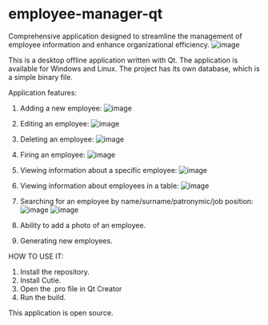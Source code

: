 # employee-manager-qt
Comprehensive application designed to streamline the management of employee information and enhance organizational efficiency.
![image](https://github.com/user-attachments/assets/fee15563-6031-4203-9668-d585ffd1ed26)

This is a desktop offline application written with Qt. The application is available for Windows and Linux. The project has its own database, which is a simple binary file.

Application features:
1. Adding a new employee:
![image](https://github.com/user-attachments/assets/aefc6ba4-2d35-40b9-8f9b-4c81916e4d6b)

2. Editing an employee:
![image](https://github.com/user-attachments/assets/bb124f12-fdea-4669-98dc-c86f5711b06b)

3. Deleting an employee:
![image](https://github.com/user-attachments/assets/91b8ea26-c7d2-4e8a-adfc-367c6d850c8f)

4. Firing an employee:
![image](https://github.com/user-attachments/assets/fad24d8c-2d7d-48fa-ac4a-dfc0aa395d17)

5. Viewing information about a specific employee:
![image](https://github.com/user-attachments/assets/3c5321c2-6f9b-481b-ba6e-8eab7cd90396)

6. Viewing information about employees in a table:
![image](https://github.com/user-attachments/assets/a7757064-9fe8-4363-bf48-acfa90064bb0)


8. Searching for an employee by name/surname/patronymic/job position:
![image](https://github.com/user-attachments/assets/8741b42e-de12-4ff7-ab10-1d3a9b2c2cb2)
![image](https://github.com/user-attachments/assets/ca18d313-7e17-4772-9db1-6c01c1a03371)

9. Ability to add a photo of an employee.
10. Generating new employees.

HOW TO USE IT:
1. Install the repository.
2. Install Cutie.
3. Open the .pro file in Qt Creator
4. Run the build.

This application is open source.
